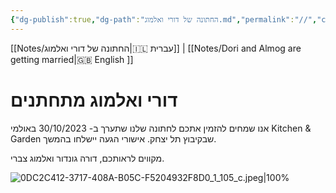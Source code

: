 ```yaml
---
{"dg-publish":true,"dg-path":"החתונה של דורי ואלמוג.md","permalink":"//","contentClasses":"rtl","tags":["gardenEntry"]}
---
```




[[Notes/החתונה של דורי ואלמוג\|🇮🇱 עברית]] | [[Notes/Dori and Almog are getting married\|🇬🇧 English ]]

# דורי ואלמוג מתחתנים


אנו שמחים להזמין אתכם לחתונה שלנו שתערך ב- 30/10/2023 באולמי Kitchen & Garden שבקיבוץ תל יצחק.
אישורי הגעה יישלחו בהמשך.

מקווים לראותכם,
דורה גונדור ואלמוג צברי.


![0DC2C412-3717-408A-B05C-F5204932F8D0_1_105_c.jpeg|100%](/img/user/Assets/0DC2C412-3717-408A-B05C-F5204932F8D0_1_105_c.jpeg)
